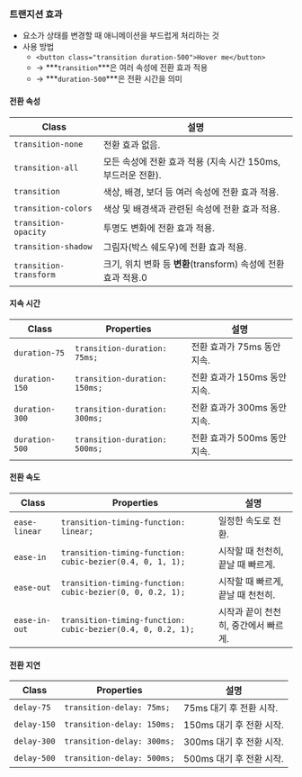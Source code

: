 ### 트랜지션 효과

- 요소가 상태를 변경할 때 애니메이션을 부드럽게 처리하는 것
- 사용 방법
  - ```<button class="transition duration-500">Hover me</button>```
  - &rarr; ***`transition`***은 여러 속성에 전환 효과 적용
  - &rarr; ***`duration-500`***은 전환 시간을 의미
 

#### 전환 속성
| **Class** | **설명** |
| --- | --- |
| `transition-none` | 전환 효과 없음. |
| `transition-all` | 모든 속성에 전환 효과 적용 (지속 시간 150ms, 부드러운 전환). |
| `transition` | 색상, 배경, 보더 등 여러 속성에 전환 효과 적용. |
| `transition-colors` | 색상 및 배경색과 관련된 속성에 전환 효과 적용. |
| `transition-opacity` | 투명도 변화에 전환 효과 적용. |
| `transition-shadow` | 그림자(박스 쉐도우)에 전환 효과 적용. |
| `transition-transform` | 크기, 위치 변화 등 **변환**(transform) 속성에 전환 효과 적용.0 |


#### 지속 시간
| **Class** | **Properties** | **설명** |
| --- | --- | --- |
| `duration-75` | `transition-duration: 75ms;` | 전환 효과가 75ms 동안 지속. |
| `duration-150` | `transition-duration: 150ms;` | 전환 효과가 150ms 동안 지속. |
| `duration-300` | `transition-duration: 300ms;` | 전환 효과가 300ms 동안 지속. |
| `duration-500` | `transition-duration: 500ms;` | 전환 효과가 500ms 동안 지속. |


#### 전환 속도
| **Class** | **Properties** | **설명** |
| --- | --- | --- |
| `ease-linear` | `transition-timing-function: linear;` | 일정한 속도로 전환. |
| `ease-in` | `transition-timing-function: cubic-bezier(0.4, 0, 1, 1);` | 시작할 때 천천히, 끝날 때 빠르게. |
| `ease-out` | `transition-timing-function: cubic-bezier(0, 0, 0.2, 1);` | 시작할 때 빠르게, 끝날 때 천천히. |
| `ease-in-out` | `transition-timing-function: cubic-bezier(0.4, 0, 0.2, 1);` | 시작과 끝이 천천히, 중간에서 빠르게. |


#### 전환 지연
| **Class** | **Properties** | **설명** |
| --- | --- | --- |
| `delay-75` | `transition-delay: 75ms;` | 75ms 대기 후 전환 시작. |
| `delay-150` | `transition-delay: 150ms;` | 150ms 대기 후 전환 시작. |
| `delay-300` | `transition-delay: 300ms;` | 300ms 대기 후 전환 시작. |
| `delay-500` | `transition-delay: 500ms;` | 500ms 대기 후 전환 시작. |
